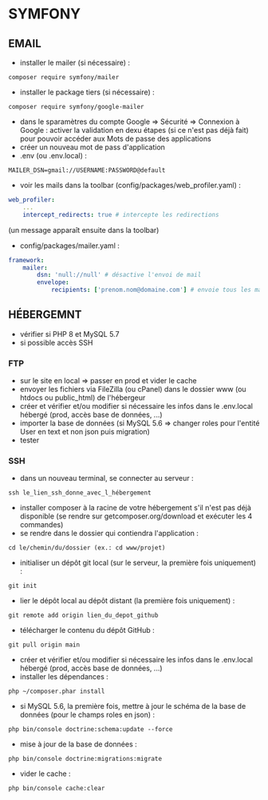# SYMFONY

## EMAIL

- installer le mailer (si nécessaire) :
```
composer require symfony/mailer
```
- installer le package tiers (si nécessaire) :
```
composer require symfony/google-mailer
```
- dans le sparamètres du compte Google => Sécurité => Connexion à Google : activer la validation en dexu étapes (si ce n'est pas déjà fait) pour pouvoir accéder aux Mots de passe des applications
- créer un nouveau mot de pass d'application
- .env (ou .env.local) :
```
MAILER_DSN=gmail://USERNAME:PASSWORD@default
```
- voir les mails dans la toolbar (config/packages/web_profiler.yaml) :
```YAML
web_profiler:
    ...
    intercept_redirects: true # intercepte les redirections
```
(un message apparaît ensuite dans la toolbar)
- config/packages/mailer.yaml :
```YAML
framework:
    mailer:
        dsn: 'null://null' # désactive l'envoi de mail
        envelope:
            recipients: ['prenom.nom@domaine.com'] # envoie tous les mails à cette adresse
```

## HÉBERGEMNT

- vérifier si PHP 8 et MySQL 5.7
- si possible accès SSH

### FTP

- sur le site en local => passer en prod et vider le cache
- envoyer les fichiers via FileZilla (ou cPanel) dans le dossier www (ou htdocs ou public_html) de l'hébergeur
- créer et vérifier et/ou modifier si nécessaire les infos dans le .env.local hébergé (prod, accès base de données, ...)
- importer la base de données (si MySQL 5.6 => changer roles pour l'entité User en text et non json puis migration)
- tester

### SSH

- dans un nouveau terminal, se connecter au serveur :
```
ssh le_lien_ssh_donne_avec_l_hébergement
```
- installer composer à la racine de votre hébergement s'il n'est pas déjà disponible (se rendre sur getcomposer.org/download et exécuter les 4 commandes)
- se rendre dans le dossier qui contiendra l'application :
```
cd le/chemin/du/dossier (ex.: cd www/projet)
```
- initialiser un dépôt git local (sur le serveur, la première fois uniquement) :
```
git init
```
- lier le dépôt local au dépôt distant (la première fois uniquement) :
```
git remote add origin lien_du_depot_github
```
- télécharger le contenu du dépôt GitHub :
```
git pull origin main
```
- créer et vérifier et/ou modifier si nécessaire les infos dans le .env.local hébergé (prod, accès base de données, ...)
- installer les dépendances :
```
php ~/composer.phar install
```
- si MySQL 5.6, la première fois, mettre à jour le schéma de la base de données (pour le champs roles en json) :
```
php bin/console doctrine:schema:update --force
```
- mise à jour de la base de données :
```
php bin/console doctrine:migrations:migrate
```
- vider le cache :
```
php bin/console cache:clear
```
